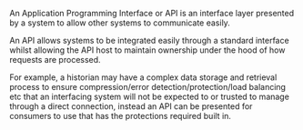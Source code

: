 An Application Programming Interface or API is an interface layer presented by a system to allow other systems to communicate easily.

An API allows systems to be integrated easily through a standard interface whilst allowing the API host to maintain ownership under the hood of how requests are processed.

For example, a historian may have a complex data storage and retrieval process to ensure compression/error detection/protection/load balancing etc that an interfacing system will not be expected to or trusted to manage through a direct connection, instead an API can be presented for consumers to use that has the protections required built in.